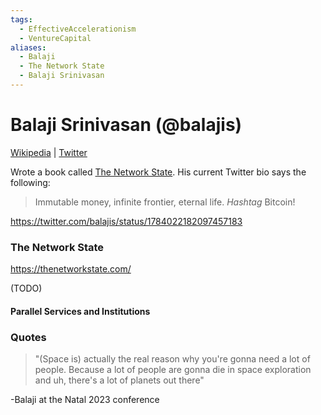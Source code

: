 ```yaml
---
tags:
  - EffectiveAccelerationism
  - VentureCapital
aliases:
  - Balaji
  - The Network State
  - Balaji Srinivasan
---
```

# Balaji Srinivasan (@balajis)

[Wikipedia](https://en.wikipedia.org/wiki/Balaji_Srinivasan) |  [Twitter](https://twitter.com/balajis)

Wrote a book called [The Network State](https://thenetworkstate.com/). His current Twitter bio says the following:
>Immutable money, infinite frontier, eternal life. *Hashtag* Bitcoin! 

https://twitter.com/balajis/status/1784022182097457183

### The Network State

https://thenetworkstate.com/

(TODO)

#### Parallel Services and Institutions


### Quotes

>"(Space is) actually the real reason why you're gonna need a lot of people. Because a lot of people are gonna die in space exploration and uh, there's a lot of planets out there"

-Balaji at the Natal 2023 conference